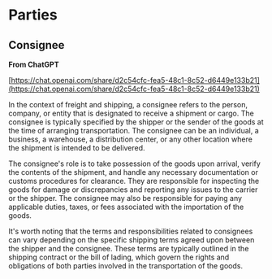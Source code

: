 # Parties

## Consignee

**From ChatGPT**

[https://chat.openai.com/share/d2c54cfc-fea5-48c1-8c52-d6449e133b21](https://chat.openai.com/share/d2c54cfc-fea5-48c1-8c52-d6449e133b21)

In the context of freight and shipping, a consignee refers to the person, company, or entity that is designated to receive a shipment or cargo. The consignee is typically specified by the shipper or the sender of the goods at the time of arranging transportation. The consignee can be an individual, a business, a warehouse, a distribution center, or any other location where the shipment is intended to be delivered.

The consignee's role is to take possession of the goods upon arrival, verify the contents of the shipment, and handle any necessary documentation or customs procedures for clearance. They are responsible for inspecting the goods for damage or discrepancies and reporting any issues to the carrier or the shipper. The consignee may also be responsible for paying any applicable duties, taxes, or fees associated with the importation of the goods.

It's worth noting that the terms and responsibilities related to consignees can vary depending on the specific shipping terms agreed upon between the shipper and the consignee. These terms are typically outlined in the shipping contract or the bill of lading, which govern the rights and obligations of both parties involved in the transportation of the goods.
